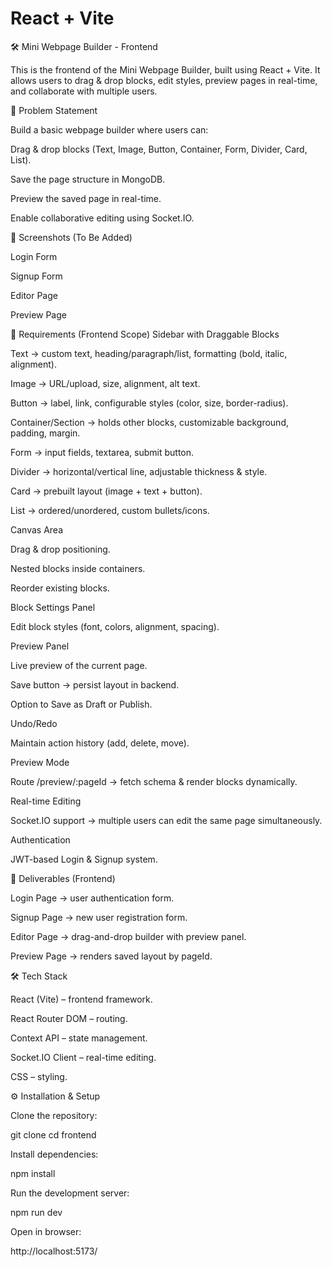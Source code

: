 # React + Vite

🛠️ Mini Webpage Builder - Frontend

This is the frontend of the Mini Webpage Builder, built using React + Vite.
It allows users to drag & drop blocks, edit styles, preview pages in real-time, and collaborate with multiple users.

🎯 Problem Statement

Build a basic webpage builder where users can:

Drag & drop blocks (Text, Image, Button, Container, Form, Divider, Card, List).

Save the page structure in MongoDB.

Preview the saved page in real-time.

Enable collaborative editing using Socket.IO.

📸 Screenshots (To Be Added)

Login Form  

Signup Form

Editor Page

Preview Page


🔹 Requirements (Frontend Scope)
Sidebar with Draggable Blocks

Text → custom text, heading/paragraph/list, formatting (bold, italic, alignment).

Image → URL/upload, size, alignment, alt text.

Button → label, link, configurable styles (color, size, border-radius).

Container/Section → holds other blocks, customizable background, padding, margin.

Form → input fields, textarea, submit button.

Divider → horizontal/vertical line, adjustable thickness & style.

Card → prebuilt layout (image + text + button).

List → ordered/unordered, custom bullets/icons.

Canvas Area

Drag & drop positioning.

Nested blocks inside containers.

Reorder existing blocks.

Block Settings Panel

Edit block styles (font, colors, alignment, spacing).

Preview Panel

Live preview of the current page.

Save button → persist layout in backend.

Option to Save as Draft or Publish.

Undo/Redo

Maintain action history (add, delete, move).

Preview Mode

Route /preview/:pageId → fetch schema & render blocks dynamically.

Real-time Editing

Socket.IO support → multiple users can edit the same page simultaneously.

Authentication

JWT-based Login & Signup system.

🚀 Deliverables (Frontend)

Login Page → user authentication form.

Signup Page → new user registration form.

Editor Page → drag-and-drop builder with preview panel.

Preview Page → renders saved layout by pageId.


🛠️ Tech Stack

React (Vite) – frontend framework.

React Router DOM – routing.

Context API – state management.

Socket.IO Client – real-time editing.

CSS – styling.

⚙️ Installation & Setup

Clone the repository:

git clone <your-repo-link>
cd frontend


Install dependencies:

npm install


Run the development server:

npm run dev


Open in browser:

http://localhost:5173/


